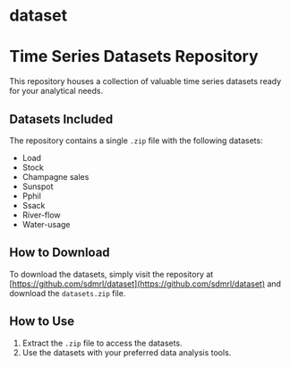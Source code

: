 # dataset
# Time Series Datasets Repository

This repository houses a collection of valuable time series datasets ready for your analytical needs.

## Datasets Included

The repository contains a single `.zip` file with the following datasets:
- Load
- Stock
- Champagne sales
- Sunspot
- Pphil
- Ssack
- River-flow
- Water-usage

## How to Download

To download the datasets, simply visit the repository at [https://github.com/sdmrl/dataset](https://github.com/sdmrl/dataset) and download the `datasets.zip` file.

## How to Use

1. Extract the `.zip` file to access the datasets.
2. Use the datasets with your preferred data analysis tools.

